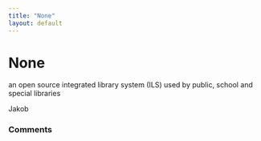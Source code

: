 ```yaml
---
title: "None"
layout: default
---
```

None
=====================
an open source integrated library system (ILS) used by public, school
and special libraries

Jakob

### Comments ###



